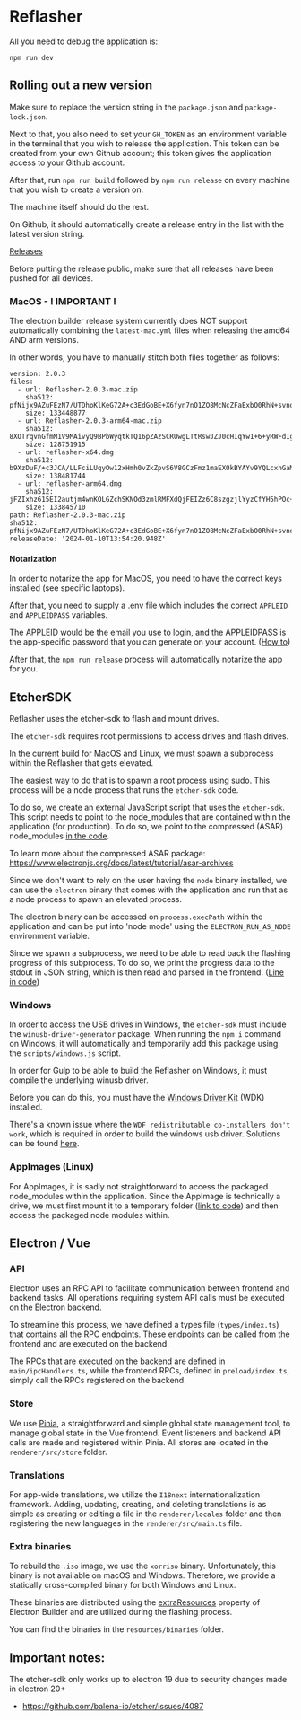 # Reflasher

All you need to debug the application is:

`npm run dev`

## Rolling out a new version

Make sure to replace the version string in the `package.json` and `package-lock.json`.

Next to that, you also need to set your `GH_TOKEN` as an environment variable in the terminal that you wish to release the application. This token can be created from your own Github account; this token gives the application access to your Github account.

After that, run `npm run build` followed by `npm run release` on every machine that you wish to create a version on.

The machine itself should do the rest.

On Github, it should automatically create a release entry in the list with the latest version string.

[Releases](https://github.com/RecordEvolution/Reflasher/releases)

Before putting the release public, make sure that all releases have been pushed for all devices.

### MacOS  - ! IMPORTANT !

The electron builder release system currently does NOT support automatically combining the `latest-mac.yml` files when releasing the amd64 AND arm versions.

In other words, you have to manually stitch both files together as follows:

```
version: 2.0.3
files:
  - url: Reflasher-2.0.3-mac.zip
    sha512: pfNijx9AZuFEzN7/UTDhoKlKeG72A+c3EdGoBE+X6fyn7nO1ZO8McNcZFaExbO0RhN+svnqF6JrWPenIKEfdSQ==
    size: 133448877
  - url: Reflasher-2.0.3-arm64-mac.zip
    sha512: 8XOTrqvnGfmM1V9MAivyQ9BPbWyqtkTQ16pZAzSCRUwgLTtRswJZJ0cHIqYw1+6+yRWFdIgQXt1cu6YWkUpWzg==
    size: 128751915
  - url: reflasher-x64.dmg
    sha512: b9XzDuF/+c3JCA/LLFciLUqyOw12xHmh0vZkZpvS6V8GCzFmz1maEXOkBYAYv9YQLcxhGaM0aMMVuQNiWHgjGg==
    size: 138481744
  - url: reflasher-arm64.dmg
    sha512: jFZIxhz615EI2autjm4wnKOLGZchSKNOd3zmlRMFXdQjFEIZz6C8szgzjlYyzCfYH5hPOc+EQgbDVPIOla3Zew==
    size: 133845710
path: Reflasher-2.0.3-mac.zip
sha512: pfNijx9AZuFEzN7/UTDhoKlKeG72A+c3EdGoBE+X6fyn7nO1ZO8McNcZFaExbO0RhN+svnqF6JrWPenIKEfdSQ==
releaseDate: '2024-01-10T13:54:20.948Z'
```

#### Notarization

In order to notarize the app for MacOS, you need to have the correct keys installed (see specific laptops).

After that, you need to supply a .env file which includes the correct `APPLEID` and `APPLEIDPASS` variables.

The APPLEID would be the email you use to login, and the APPLEIDPASS is the app-specific password that you can generate on your account. ([How to](https://support.apple.com/en-us/102654))

After that, the `npm run release` process will automatically notarize the app for you.

## EtcherSDK

Reflasher uses the etcher-sdk to flash and mount drives.

The `etcher-sdk` requires root permissions to access drives and flash drives.

In the current build for MacOS and Linux, we must spawn a subprocess within the Reflasher that gets elevated.

The easiest way to do that is to spawn a root process using sudo. This process will be a node process that runs the `etcher-sdk` code.

To do so, we create an external JavaScript script that uses the `etcher-sdk`. This script needs to point to the node_modules that are contained within the application (for production). To do so, we point to the compressed (ASAR) node_modules [in the code](https://github.com/RecordEvolution/Reflasher/blob/3400ca34a438af2653ee1dfc364cd3f066cdc7fd/src/main/api/flash.ts#L121).


To learn more about the compressed ASAR package: https://www.electronjs.org/docs/latest/tutorial/asar-archives


Since we don't want to rely on the user having the `node` binary installed, we can use the `electron` binary that comes with the application and run that as a node process to spawn an elevated process.

The electron binary can be accessed on `process.execPath` within the application and can be put into 'node mode' using the `ELECTRON_RUN_AS_NODE` environment variable.

Since we spawn a subprocess, we need to be able to read back the flashing progress of this subprocess. To do so, we print the progress data to the stdout in JSON string, which is then read and parsed in the frontend. ([Line in code](https://github.com/RecordEvolution/Reflasher/blob/3400ca34a438af2653ee1dfc364cd3f066cdc7fd/src/main/api/flash.ts#L154))


### Windows

In order to access the USB drives in Windows, the `etcher-sdk` must include the `winusb-driver-generator` package. When running the `npm i` command on Windows, it will automatically and temporarily add this package using the `scripts/windows.js` script.

In order for Gulp to be able to build the Reflasher on Windows, it must compile the underlying winusb driver.

Before you can do this, you must have the [Windows Driver Kit](https://learn.microsoft.com/en-us/windows-hardware/drivers/download-the-wdk) (WDK) installed.

There's a known issue where the `WDF redistributable co-installers don't work`, which is required in order to build the windows usb driver. Solutions can be found [here](https://learn.microsoft.com/en-us/windows-hardware/drivers/wdk-known-issues).

### AppImages (Linux)

For AppImages, it is sadly not straightforward to access the packaged node_modules within the application. Since the AppImage is technically a drive, we must first mount it to a temporary folder ([link to code](https://github.com/RecordEvolution/Reflasher/blob/3400ca34a438af2653ee1dfc364cd3f066cdc7fd/src/main/api/permissions.ts#L169)) and then access the packaged node modules within.


## Electron / Vue

### API

Electron uses an RPC API to facilitate communication between frontend and backend tasks. All operations requiring system API calls must be executed on the Electron backend.

To streamline this process, we have defined a types file (`types/index.ts`) that contains all the RPC endpoints. These endpoints can be called from the frontend and are executed on the backend.

The RPCs that are executed on the backend are defined in `main/ipcHandlers.ts`, while the frontend RPCs, defined in `preload/index.ts`, simply call the RPCs registered on the backend.

### Store

We use [Pinia](https://github.com/vuejs/pinia), a straightforward and simple global state management tool, to manage global state in the Vue frontend. Event listeners and backend API calls are made and registered within Pinia. All stores are located in the `renderer/src/store` folder.

### Translations

For app-wide translations, we utilize the `I18next` internationalization framework. Adding, updating, creating, and deleting translations is as simple as creating or editing a file in the `renderer/locales` folder and then registering the new languages in the `renderer/src/main.ts` file.

### Extra binaries

To rebuild the `.iso` image, we use the `xorriso` binary. Unfortunately, this binary is not available on macOS and Windows. Therefore, we provide a statically cross-compiled binary for both Windows and Linux.

These binaries are distributed using the [extraResources](https://www.electron.build/configuration/contents.html#extraresources) property of Electron Builder and are utilized during the flashing process.

You can find the binaries in the `resources/binaries` folder.

## Important notes:

The etcher-sdk only works up to electron 19 due to security changes made in electron 20+
- https://github.com/balena-io/etcher/issues/4087
